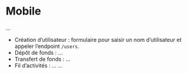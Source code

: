# Mobile

...

- Création d’utilisateur : formulaire pour saisir un nom d’utilisateur et appeler l’endpoint `/users`.
- Dépôt de fonds : ...
- Transfert de fonds : ...
- Fil d’activités : ...
  ...
